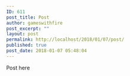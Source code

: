 ```yaml
---
ID: 611
post_title: Post
author: gameswithfire
post_excerpt: ""
layout: post
permalink: http://localhost/2018/01/07/post/
published: true
post_date: 2018-01-07 05:48:04
---
```

Post here